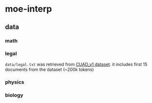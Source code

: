 # moe-interp


## data

### math


### legal
`data/legal.txt` was retrieved from [CUAD_v1 dataset](https://www.atticusprojectai.org/cuad). it includes first 15 documents from the dataset (~200k tokens)

### physics

### biology
